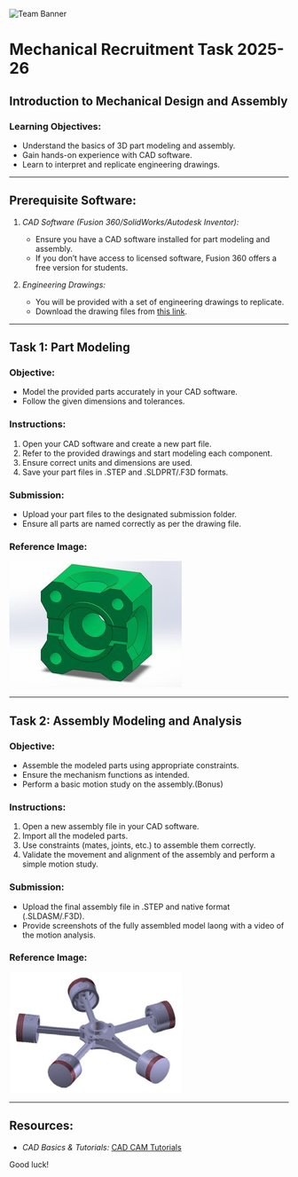 ![Team Banner](/images/Team%20Banner.png)

# Mechanical Recruitment Task 2025-26

## Introduction to Mechanical Design and Assembly

### Learning Objectives:

- Understand the basics of 3D part modeling and assembly.
- Gain hands-on experience with CAD software.
- Learn to interpret and replicate engineering drawings.

---

## Prerequisite Software:

1. *CAD Software (Fusion 360/SolidWorks/Autodesk Inventor):*

   - Ensure you have a CAD software installed for part modeling and assembly.
   - If you don’t have access to licensed software, Fusion 360 offers a free version for students.

2. *Engineering Drawings:*

   - You will be provided with a set of engineering drawings to replicate.
   - Download the drawing files from [this link](https://drive.google.com/drive/folders/1YmzX0CpCGwb5VX5jUs5bLmZ9ZWYl4oAw?usp=drive_link).

---

## Task 1: Part Modeling

### Objective:

- Model the provided parts accurately in your CAD software.
- Follow the given dimensions and tolerances.

### Instructions:

1. Open your CAD software and create a new part file.
2. Refer to the provided drawings and start modeling each component.
3. Ensure correct units and dimensions are used.
4. Save your part files in .STEP and .SLDPRT/.F3D formats.

### Submission:

- Upload your part files to the designated submission folder.
- Ensure all parts are named correctly as per the drawing file.

### Reference Image:

![Part Modeling Reference](/images/mech_images/resized_partmodel.jpg)

---

## Task 2: Assembly Modeling and Analysis

### Objective:

- Assemble the modeled parts using appropriate constraints.
- Ensure the mechanism functions as intended.
- Perform a basic motion study on the assembly.(Bonus)

### Instructions:

1. Open a new assembly file in your CAD software.
2. Import all the modeled parts.
3. Use constraints (mates, joints, etc.) to assemble them correctly.
4. Validate the movement and alignment of the assembly and perform a simple motion study.

### Submission:

- Upload the final assembly file in .STEP and native format (.SLDASM/.F3D).
- Provide screenshots of the fully assembled model laong with a video of the motion analysis.

### Reference Image:

![Assembly Modeling Reference](/images/mech_images/assemblypic.jpg)

---

## Resources:

- *CAD Basics & Tutorials:* [CAD CAM Tutorials](https://www.youtube.com/@CADCAMTUTORIALBYMAHTABALAM)

Good luck!
